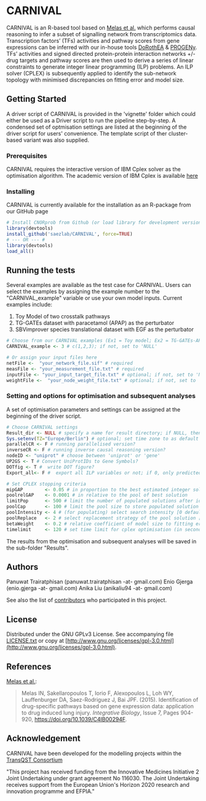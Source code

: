# CARNIVAL

CARNIVAL is an R-based tool based on [Melas et al.](https://pubs.rsc.org/en/content/articlehtml/2015/ib/c4ib00294f) which performs causal reasoning to infer a subset of signalling network from transcriptomics data.
Transcription factors’ (TFs) activities and pathway scores from gene expressions can be inferred with our in-house tools [DoRothEA](https://github.com/saezlab/DoRothEA) & [PROGENy](https://github.com/saezlab/progeny).
TFs’ activities and signed directed protein-protein interaction networks +/- drug targets and pathway scores are then used to derive a series of linear constraints to generate integer linear programming (ILP) problems. 
An ILP solver (CPLEX) is subsequently applied to identify the sub-network topology with minimised discrepancies on fitting error and model size.

## Getting Started

A driver script of CARNIVAL is provided in the 'vignette' folder which could either be used as a Driver script to run the pipeline step-by-step. A condensed set of optmisation settings are listed at the beginning of the driver script for users' convenience. The template script of ther cluster-based variant was also supplied.

### Prerequisites

CARNIVAL requires the interactive version of IBM Cplex solver as the optimisation algorithm. The academic version of IBM Cplex is available [here](https://www.ibm.com/developerworks/community/blogs/jfp/entry/CPLEX_Is_Free_For_Students?lang=en) 

### Installing

CARNIVAL is currently available for the installation as an R-package from our GitHub page

```R
# Install CNORprob from Github (or load library for development version)
library(devtools)
install_github('saezlab/CARNIVAL', force=TRUE)
# --- OR --- #
library(devtools)
load_all()
```

## Running the tests

Several examples are available as the test case for CARNIVAL. Users can select the examples by assigning the example number to the "CARNIVAL_example" variable or use your own model inputs. Current examples include: 
1) Toy Model of two crosstalk pathways 
2) TG-GATEs dataset with paracetamol (APAP) as the perturbator
3) SBVimprover species translational dataset with EGF as the perturbator

```R
# Choose from our CARNIVAL examples (Ex1 = Toy model; Ex2 = TG-GATEs-APAP; Ex3 = SBVimprover-EGF)
CARNIVAL_example <- 3 # c(1,2,3); if not, set to 'NULL'

# Or assign your input files here
netFile <-  "your_network_file.sif" # required
measFile <- "your_measurement_file.txt" # required
inputFile <- "your_input_target_file.txt" # optional; if not, set to 'NULL'
weightFile <-  "your_node_weight_file.txt" # optional; if not, set to 'NULL'

```

### Setting and options for optimisation and subsequent analyses 

A set of optimisation parameters and settings can be assigned at the beginning of the driver script.

```R
# Choose CARNIVAL settings
Result_dir <- NULL # specify a name for result directory; if NULL, then date and time will be used by default
Sys.setenv(TZ="Europe/Berlin") # optional; set time zone to as default results' foldername
parallelCR <- F # running parallelised version?
inverseCR <- F # running inverse causal reasoning version?
nodeID <- "uniprot" # choose between 'uniprot' or 'gene'
UP2GS <- T # Convert UniProtIDs to Gene Symbols?
DOTfig <- T #  write DOT figure?
Export_all<- F #  export all ILP variables or not; if 0, only predicted node values and sif file will be written

# Set CPLEX stopping criteria
mipGAP        <- 0.05 # in proportion to the best estimated integer solution
poolrelGAP    <- 0.0001 # in relative to the pool of best solution
limitPop      <- 500 # limit the number of populated solutions after identified best solution
poolCap       <- 100 # limit the pool size to store populated solution
poolIntensity <- 4 # (for populating) select search intensity [0 default/ 1 to 4]
poolReplace   <- 2 # select replacement strategy of the pool solution [0 default/ 1 to 2]
betaWeight    <- 0.2 # relative coefficient of model size to fitting error in the objective function [default 0.2]
timelimit     <- 120 # set time limit for cplex optimisation (in seconds)
```

The results from the optimisation and subsequent analyses will be saved in the sub-folder "Results".

## Authors

Panuwat Trairatphisan (panuwat.trairatphisan -at- gmail.com)
Enio Gjerga (enio.gjerga -at- gmail.com)
Anika Liu (anikaliu94 -at- gmail.com)

See also the list of [contributors](https://github.com/saezlab/CARNIVAL/contributors) who participated in this project.

## License

Distributed under the GNU GPLv3 License. See accompanying file [LICENSE.txt](https://github.com/saezlab/CARNIVAL/blob/master/LICENSE.txt) or copy at [http://www.gnu.org/licenses/gpl-3.0.html](http://www.gnu.org/licenses/gpl-3.0.html).

## References

[Melas et al.](https://pubs.rsc.org/en/content/articlehtml/2015/ib/c4ib00294f):

> Melas IN, Sakellaropoulos T, Iorio F, Alexopoulos L, Loh WY, Lauffenburger DA, Saez-Rodriguez J, Bai JPF. (2015). Identification of drug-specific pathways based on gene expression data: application to drug induced lung injury. *Integrative Biology*, Issue 7, Pages 904-920, https://doi.org/10.1039/C4IB00294F.

## Acknowledgement

CARNIVAL have been developed for the modelling projects within the [TransQST Consortium](https://transqst.org)

"This project has received funding from the Innovative Medicines Initiative 2 Joint Undertaking under grant agreement No 116030. The Joint Undertaking receives support from the European Union's Horizon 2020 research and innovation programme and EFPIA."
